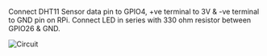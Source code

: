 Connect DHT11 Sensor data pin to GPIO4, +ve terminal to 3V & -ve terminal to GND pin on RPi.
Connect LED in series with 330 ohm resistor between GPIO26 & GND.

![Circuit](https://github.com/pranavkhatale/Node-RED/blob/main/Monitor%20DHT11%20Sensor%20&%20Control%20LED%20via%20Node-RED%20Dashboard/Circuit.png?raw=true)
